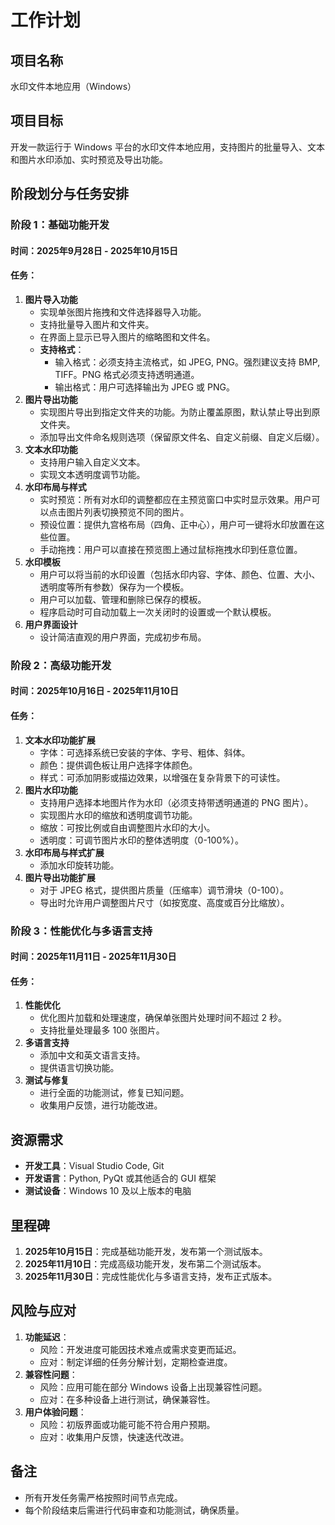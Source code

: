 # 工作计划

## 项目名称
水印文件本地应用（Windows）

## 项目目标
开发一款运行于 Windows 平台的水印文件本地应用，支持图片的批量导入、文本和图片水印添加、实时预览及导出功能。

## 阶段划分与任务安排

### 阶段 1：基础功能开发
#### 时间：2025年9月28日 - 2025年10月15日
#### 任务：
1. **图片导入功能**
   - 实现单张图片拖拽和文件选择器导入功能。
   - 支持批量导入图片和文件夹。
   - 在界面上显示已导入图片的缩略图和文件名。
   - **支持格式**：
     - 输入格式：必须支持主流格式，如 JPEG, PNG。强烈建议支持 BMP, TIFF。PNG 格式必须支持透明通道。
     - 输出格式：用户可选择输出为 JPEG 或 PNG。
2. **图片导出功能**
   - 实现图片导出到指定文件夹的功能。为防止覆盖原图，默认禁止导出到原文件夹。
   - 添加导出文件命名规则选项（保留原文件名、自定义前缀、自定义后缀）。
3. **文本水印功能**
   - 支持用户输入自定义文本。
   - 实现文本透明度调节功能。
4. **水印布局与样式**
   - 实时预览：所有对水印的调整都应在主预览窗口中实时显示效果。用户可以点击图片列表切换预览不同的图片。
   - 预设位置：提供九宫格布局（四角、正中心），用户可一键将水印放置在这些位置。
   - 手动拖拽：用户可以直接在预览图上通过鼠标拖拽水印到任意位置。
5. **水印模板**
	- 用户可以将当前的水印设置（包括水印内容、字体、颜色、位置、大小、透明度等所有参数）保存为一个模板。
	- 用户可以加载、管理和删除已保存的模板。
	- 程序启动时可自动加载上一次关闭时的设置或一个默认模板。
6. **用户界面设计**
   - 设计简洁直观的用户界面，完成初步布局。

### 阶段 2：高级功能开发
#### 时间：2025年10月16日 - 2025年11月10日
#### 任务：
1. **文本水印功能扩展**
   - 字体：可选择系统已安装的字体、字号、粗体、斜体。
   - 颜色：提供调色板让用户选择字体颜色。
   - 样式：可添加阴影或描边效果，以增强在复杂背景下的可读性。
2. **图片水印功能**
   - 支持用户选择本地图片作为水印（必须支持带透明通道的 PNG 图片）。
   - 实现图片水印的缩放和透明度调节功能。
   - 缩放：可按比例或自由调整图片水印的大小。
	- 透明度：可调节图片水印的整体透明度（0-100%）。
3. **水印布局与样式扩展**
   - 添加水印旋转功能。
4. **图片导出功能扩展**
   - 对于 JPEG 格式，提供图片质量（压缩率）调节滑块（0-100）。
   - 导出时允许用户调整图片尺寸（如按宽度、高度或百分比缩放）。

### 阶段 3：性能优化与多语言支持
#### 时间：2025年11月11日 - 2025年11月30日
#### 任务：
1. **性能优化**
   - 优化图片加载和处理速度，确保单张图片处理时间不超过 2 秒。
   - 支持批量处理最多 100 张图片。
2. **多语言支持**
   - 添加中文和英文语言支持。
   - 提供语言切换功能。
3. **测试与修复**
   - 进行全面的功能测试，修复已知问题。
   - 收集用户反馈，进行功能改进。

## 资源需求
- **开发工具**：Visual Studio Code, Git
- **开发语言**：Python, PyQt 或其他适合的 GUI 框架
- **测试设备**：Windows 10 及以上版本的电脑

## 里程碑
1. **2025年10月15日**：完成基础功能开发，发布第一个测试版本。
2. **2025年11月10日**：完成高级功能开发，发布第二个测试版本。
3. **2025年11月30日**：完成性能优化与多语言支持，发布正式版本。

## 风险与应对
1. **功能延迟**：
   - 风险：开发进度可能因技术难点或需求变更而延迟。
   - 应对：制定详细的任务分解计划，定期检查进度。
2. **兼容性问题**：
   - 风险：应用可能在部分 Windows 设备上出现兼容性问题。
   - 应对：在多种设备上进行测试，确保兼容性。
3. **用户体验问题**：
   - 风险：初版界面或功能可能不符合用户预期。
   - 应对：收集用户反馈，快速迭代改进。

## 备注
- 所有开发任务需严格按照时间节点完成。
- 每个阶段结束后需进行代码审查和功能测试，确保质量。
